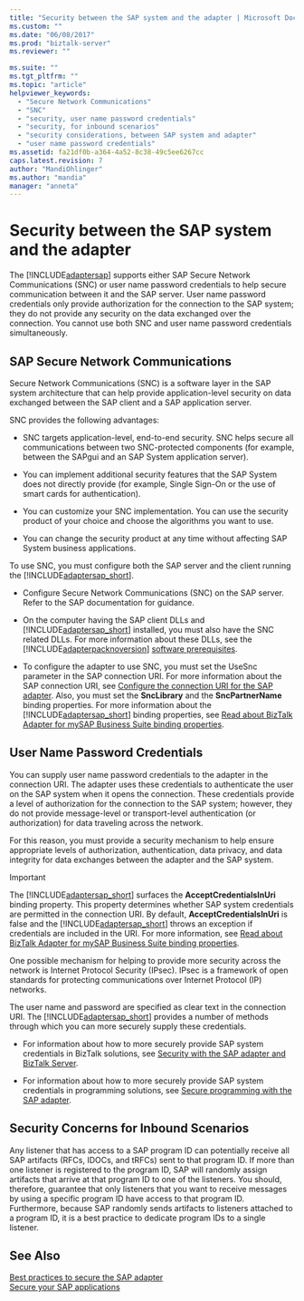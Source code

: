 ```yaml
---
title: "Security between the SAP system and the adapter | Microsoft Docs"
ms.custom: ""
ms.date: "06/08/2017"
ms.prod: "biztalk-server"
ms.reviewer: ""

ms.suite: ""
ms.tgt_pltfrm: ""
ms.topic: "article"
helpviewer_keywords: 
  - "Secure Network Communications"
  - "SNC"
  - "security, user name password credentials"
  - "security, for inbound scenarios"
  - "security considerations, between SAP system and adapter"
  - "user name password credentials"
ms.assetid: fa21df0b-a364-4a52-8c38-49c5ee6267cc
caps.latest.revision: 7
author: "MandiOhlinger"
ms.author: "mandia"
manager: "anneta"
---
```

# Security between the SAP system and the adapter
The [!INCLUDE[adaptersap](../../includes/adaptersap-md.md)] supports either SAP Secure Network Communications (SNC) or user name password credentials to help secure communication between it and the SAP server. User name password credentials only provide authorization for the connection to the SAP system; they do not provide any security on the data exchanged over the connection. You cannot use both SNC and user name password credentials simultaneously.  
  
## SAP Secure Network Communications  
 Secure Network Communications (SNC) is a software layer in the SAP system architecture that can help provide application-level security on data exchanged between the SAP client and a SAP application server.  
  
 SNC provides the following advantages:  
  
-   SNC targets application-level, end-to-end security. SNC helps secure all communications between two SNC-protected components (for example, between the SAPgui and an SAP System application server).  
  
-   You can implement additional security features that the SAP System does not directly provide (for example, Single Sign-On or the use of smart cards for authentication).  
  
-   You can customize your SNC implementation. You can use the security product of your choice and choose the algorithms you want to use.  
  
-   You can change the security product at any time without affecting SAP System business applications.  
  
 To use SNC, you must configure both the SAP server and the client running the [!INCLUDE[adaptersap_short](../../includes/adaptersap-short-md.md)].  
  
-   Configure Secure Network Communications (SNC) on the SAP server. Refer to the SAP documentation for guidance.  
  
-   On the computer having the SAP client DLLs and [!INCLUDE[adaptersap_short](../../includes/adaptersap-short-md.md)] installed, you must also have the SNC related DLLs. For more information about these DLLs, see the [!INCLUDE[adapterpacknoversion](../../includes/adapterpacknoversion-md.md)] [software prerequisites](../../adapters-and-accelerators/software-prerequisites-for-biztalk-adapter-pack-2016.md).  
  
-   To configure the adapter to use SNC, you must set the UseSnc parameter in the SAP connection URI. For more information about the SAP connection URI, see [Configure the connection URI for the SAP adapter](../../adapters-and-accelerators/adapter-sap/configure-the-connection-uri-for-the-sap-adapter.md). Also, you must set the **SncLibrary** and the **SncPartnerName** binding properties. For more information about the [!INCLUDE[adaptersap_short](../../includes/adaptersap-short-md.md)] binding properties, see [Read about BizTalk Adapter for mySAP Business Suite binding properties](../../adapters-and-accelerators/adapter-sap/read-about-biztalk-adapter-for-mysap-business-suite-binding-properties.md).  
  
## User Name Password Credentials  
 You can supply user name password credentials to the adapter in the connection URI. The adapter uses these credentials to authenticate the user on the SAP system when it opens the connection. These credentials provide a level of authorization for the connection to the SAP system; however, they do not provide message-level or transport-level authentication (or authorization) for data traveling across the network.  
  
 For this reason, you must provide a security mechanism to help ensure appropriate levels of authorization, authentication, data privacy, and data integrity for data exchanges between the adapter and the SAP system.  
  
> [!IMPORTANT]
>  The [!INCLUDE[adaptersap_short](../../includes/adaptersap-short-md.md)] surfaces the **AcceptCredentialsInUri** binding property. This property determines whether SAP system credentials are permitted in the connection URI. By default, **AcceptCredentialsInUri** is false and the [!INCLUDE[adaptersap_short](../../includes/adaptersap-short-md.md)] throws an exception if credentials are included in the URI. For more information, see [Read about BizTalk Adapter for mySAP Business Suite binding properties](../../adapters-and-accelerators/adapter-sap/read-about-biztalk-adapter-for-mysap-business-suite-binding-properties.md).  
  
 One possible mechanism for helping to provide more security across the network is Internet Protocol Security (IPsec). IPsec is a framework of open standards for protecting communications over Internet Protocol (IP) networks.  
  
 The user name and password are specified as clear text in the connection URI. The [!INCLUDE[adaptersap_short](../../includes/adaptersap-short-md.md)] provides a number of methods through which you can more securely supply these credentials.  
  
-   For information about how to more securely provide SAP system credentials in BizTalk solutions, see [Security with the SAP adapter and BizTalk Server](../../adapters-and-accelerators/adapter-sap/security-with-the-sap-adapter-and-biztalk-server.md).  
  
-   For information about how to more securely provide SAP system credentials in programming solutions, see [Secure programming with the SAP adapter](../../adapters-and-accelerators/adapter-sap/secure-programming-with-the-sap-adapter.md).  
  
## Security Concerns for Inbound Scenarios  
 Any listener that has access to a SAP program ID can potentially receive all SAP artifacts (RFCs, IDOCs, and tRFCs) sent to that program ID. If more than one listener is registered to the program ID, SAP will randomly assign artifacts that arrive at that program ID to one of the listeners. You should, therefore, guarantee that only listeners that you want to receive messages by using a specific program ID have access to that program ID. Furthermore, because SAP randomly sends artifacts to listeners attached to a program ID, it is a best practice to dedicate program IDs to a single listener.  
  
## See Also  
[Best practices to secure the SAP adapter](../../adapters-and-accelerators/adapter-sap/best-practices-to-secure-the-sap-adapter.md)  
[Secure your SAP applications](../../adapters-and-accelerators/adapter-sap/secure-your-sap-applications.md)